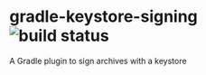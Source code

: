 # gradle-keystore-signing ![build status](https://travis-ci.org/jazzschmidt/gradle-keystore-signing.svg?branch=master)
A Gradle plugin to sign archives with a keystore
